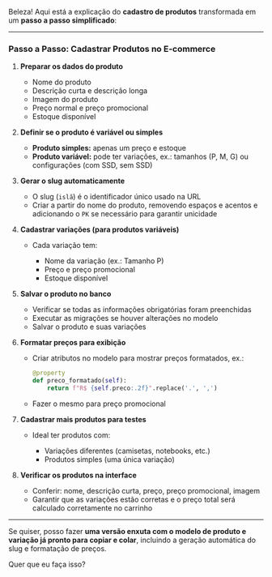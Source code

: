 Beleza! Aqui está a explicação do **cadastro de produtos** transformada em um **passo a passo simplificado**:

---

### **Passo a Passo: Cadastrar Produtos no E-commerce**

1. **Preparar os dados do produto**

   * Nome do produto
   * Descrição curta e descrição longa
   * Imagem do produto
   * Preço normal e preço promocional
   * Estoque disponível

2. **Definir se o produto é variável ou simples**

   * **Produto simples:** apenas um preço e estoque
   * **Produto variável:** pode ter variações, ex.: tamanhos (P, M, G) ou configurações (com SSD, sem SSD)

3. **Gerar o slug automaticamente**

   * O slug (`islã`) é o identificador único usado na URL
   * Criar a partir do nome do produto, removendo espaços e acentos e adicionando o `PK` se necessário para garantir unicidade

4. **Cadastrar variações (para produtos variáveis)**

   * Cada variação tem:

     * Nome da variação (ex.: Tamanho P)
     * Preço e preço promocional
     * Estoque disponível

5. **Salvar o produto no banco**

   * Verificar se todas as informações obrigatórias foram preenchidas
   * Executar as migrações se houver alterações no modelo
   * Salvar o produto e suas variações

6. **Formatar preços para exibição**

   * Criar atributos no modelo para mostrar preços formatados, ex.:

     ```python
     @property
     def preco_formatado(self):
         return f"R$ {self.preco:.2f}".replace('.', ',')
     ```
   * Fazer o mesmo para preço promocional

7. **Cadastrar mais produtos para testes**

   * Ideal ter produtos com:

     * Variações diferentes (camisetas, notebooks, etc.)
     * Produtos simples (uma única variação)

8. **Verificar os produtos na interface**

   * Conferir: nome, descrição curta, preço, preço promocional, imagem
   * Garantir que as variações estão corretas e o preço total será calculado corretamente no carrinho

---

Se quiser, posso fazer **uma versão enxuta com o modelo de produto e variação já pronto para copiar e colar**, incluindo a geração automática do slug e formatação de preços.

Quer que eu faça isso?
